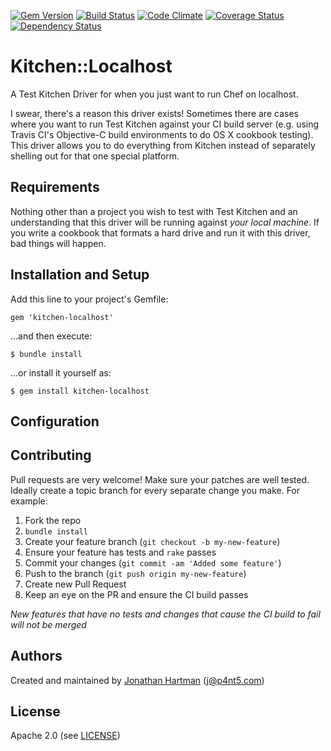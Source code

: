 [![Gem Version](https://badge.fury.io/rb/kitchen-localhost.png)](http://badge.fury.io/rb/kitchen-localhost)
[![Build Status](https://travis-ci.org/test-kitchen/kitchen-localhost.png?branch=master)](https://travis-ci.org/test-kitchen/kitchen-localhost)
[![Code Climate](https://codeclimate.com/github/test-kitchen/kitchen-localhost.png)](https://codeclimate.com/github/test-kitchen/kitchen-localhost)
[![Coverage Status](https://coveralls.io/repos/test-kitchen/kitchen-localhost/badge.png)](https://coveralls.io/r/test-kitchen/kitchen-localhost)
[![Dependency Status](https://gemnasium.com/test-kitchen/kitchen-localhost.png)](https://gemnasium.com/test-kitchen/kitchen-localhost)

Kitchen::Localhost
==================

A Test Kitchen Driver for when you just want to run Chef on localhost.

I swear, there's a reason this driver exists! Sometimes there are cases where
you want to run Test Kitchen against your CI build server (e.g. using Travis
CI's Objective-C build environments to do OS X cookbook testing). This driver
allows you to do everything from Kitchen instead of separately shelling out
for that one special platform.

Requirements
------------

Nothing other than a project you wish to test with Test Kitchen and an
understanding that this driver will be running against _your local machine_. If
you write a cookbook that formats a hard drive and run it with this driver, bad
things will happen.

Installation and Setup
----------------------

Add this line to your project's Gemfile:

    gem 'kitchen-localhost'

...and then execute:

    $ bundle install

...or install it yourself as:

    $ gem install kitchen-localhost

Configuration
-------------

Contributing
------------

Pull requests are very welcome! Make sure your patches are well tested.
Ideally create a topic branch for every separate change you make. For
example:

1. Fork the repo
2. `bundle install`
3. Create your feature branch (`git checkout -b my-new-feature`)
4. Ensure your feature has tests and `rake` passes
5. Commit your changes (`git commit -am 'Added some feature'`)
6. Push to the branch (`git push origin my-new-feature`)
7. Create new Pull Request
8. Keep an eye on the PR and ensure the CI build passes

_New features that have no tests and changes that cause the CI build to fail
will not be merged_

Authors
-------

Created and maintained by [Jonathan Hartman][author] (<j@p4nt5.com>)

License
-------

Apache 2.0 (see [LICENSE][license])

[author]:           https://github.com/roboticcheese
[issues]:           https://github.com/roboticcheese/kitchen-localhost/issues
[license]:          https://github.com/roboticcheese/kitchen-localhost/blob/master/LICENSE
[repo]:             https://github.com/roboticcheese/kitchen-localhost
[driver_usage]:     http://docs.kitchen-ci.org/drivers/usage
[chef_omnibus_dl]:  http://www.getchef.com/chef/install/
